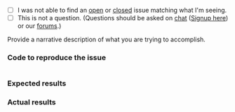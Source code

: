  - [ ] I was not able to find an [open](https://github.com/zendframework/zend-mail/issues?q=is%3Aopen) or [closed](https://github.com/zendframework/zend-mail/issues?q=is%3Aclosed) issue matching what I'm seeing.
 - [ ] This is not a question. (Questions should be asked on [chat](https://zendframework.slack.com/) ([Signup here](https://zendframework-slack.herokuapp.com/)) or our [forums](https://discourse.zendframework.com/).)

Provide a narrative description of what you are trying to accomplish.

### Code to reproduce the issue

<!-- Please provide the minimum code necessary to recreate the issue -->

```php
```

### Expected results

<!-- What do you think should have happened? -->

### Actual results

<!-- What did you actually observe? -->
